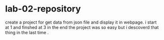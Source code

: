 # lab-02-repository

create a project for get data from json file and display it in webpage.
i start at 1 and finshed at 3
in the end the project was so easy but i descoverd that thing in the last time .